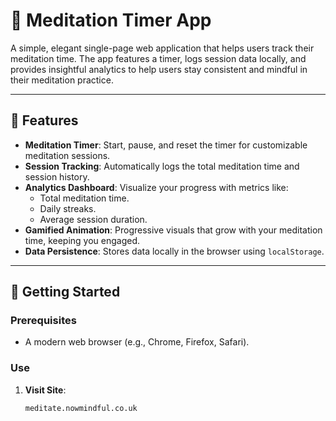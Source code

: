 # 🧘 Meditation Timer App

A simple, elegant single-page web application that helps users track their meditation time. The app features a timer, logs session data locally, and provides insightful analytics to help users stay consistent and mindful in their meditation practice.

---

## 🌟 Features

- **Meditation Timer**: Start, pause, and reset the timer for customizable meditation sessions.
- **Session Tracking**: Automatically logs the total meditation time and session history.
- **Analytics Dashboard**: Visualize your progress with metrics like:
  - Total meditation time.
  - Daily streaks.
  - Average session duration.
- **Gamified Animation**: Progressive visuals that grow with your meditation time, keeping you engaged.
- **Data Persistence**: Stores data locally in the browser using `localStorage`.

---

## 🚀 Getting Started

### Prerequisites
- A modern web browser (e.g., Chrome, Firefox, Safari).

### Use
1. **Visit Site**:
   ```bash
   meditate.nowmindful.co.uk



